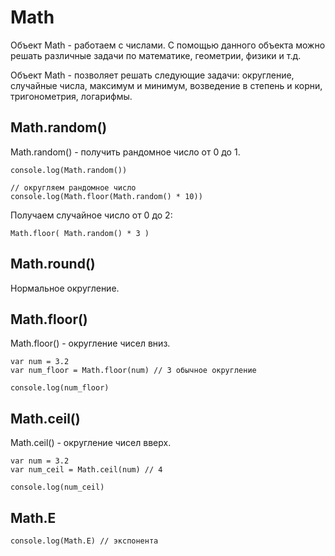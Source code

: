 # Math
Объект Math - работаем с числами. С помощью данного объекта можно решать различные задачи по математике, геометрии, физики и т.д.

Объект Math - позволяет решать следующие задачи: округление, случайные числа, максимум и минимум, возведение в степень и корни, тригонометрия, логарифмы.

## Math.random()
Math.random() - получить рандомное число от 0 до 1.

    console.log(Math.random())

    // округляем рандомное число
    console.log(Math.floor(Math.random() * 10))

Получаем случайное число от 0 до 2:

    Math.floor( Math.random() * 3 )

## Math.round()
Нормальное округление.

## Math.floor()
Math.floor() - округление чисел вниз.

    var num = 3.2
    var num_floor = Math.floor(num) // 3 обычное округление

    console.log(num_floor)

## Math.ceil()
Math.ceil() - округление чисел вверх.

    var num = 3.2
    var num_ceil = Math.ceil(num) // 4

    console.log(num_ceil)

## Math.E

    console.log(Math.E) // экспонента
